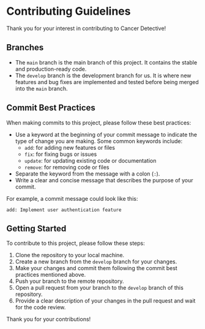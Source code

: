 # Contributing Guidelines

Thank you for your interest in contributing to Cancer Detective!

## Branches

- The `main` branch is the main branch of this project. It contains the stable and production-ready code.
- The `develop` branch is the development branch for us. It is where new features and bug fixes are implemented and tested before being merged into the `main` branch.

## Commit Best Practices

When making commits to this project, please follow these best practices:

- Use a keyword at the beginning of your commit message to indicate the type of change you are making. Some common keywords include:
  - `add`: for adding new features or files
  - `fix`: for fixing bugs or issues
  - `update`: for updating existing code or documentation
  - `remove`: for removing code or files
- Separate the keyword from the message with a colon (`:`).
- Write a clear and concise message that describes the purpose of your commit.

For example, a commit message could look like this:

```
add: Implement user authentication feature
```

## Getting Started

To contribute to this project, please follow these steps:

1. Clone the repository to your local machine.
2. Create a new branch from the `develop` branch for your changes.
3. Make your changes and commit them following the commit best practices mentioned above.
4. Push your branch to the remote repository.
5. Open a pull request from your branch to the `develop` branch of this repository.
6. Provide a clear description of your changes in the pull request and wait for the code review.

Thank you for your contributions!
